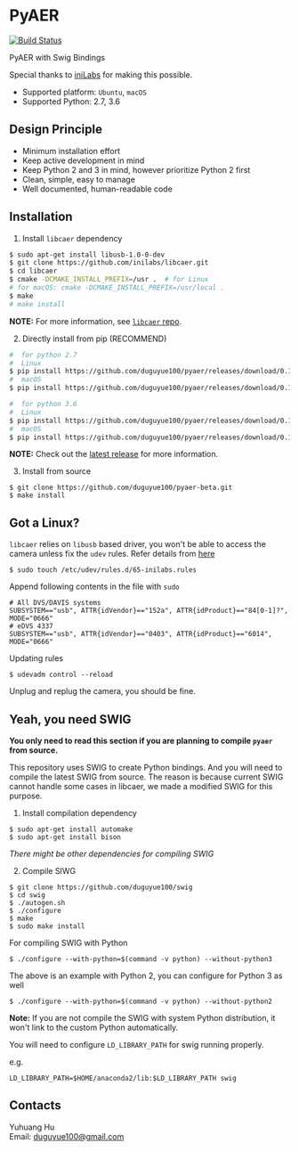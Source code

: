 # PyAER

[![Build Status](https://api.travis-ci.org/duguyue100/pyaer.svg?branch=master)](https://travis-ci.org/duguyue100/pyaer)

PyAER with Swig Bindings

Special thanks to [iniLabs](http://inilabs.com/) for making this possible.

+ Supported platform: `Ubuntu`, `macOS`
+ Supported Python: 2.7, 3.6

## Design Principle

+ Minimum installation effort
+ Keep active development in mind
+ Keep Python 2 and 3 in mind, however prioritize Python 2 first
+ Clean, simple, easy to manage
+ Well documented, human-readable code

## Installation

1. Install `libcaer` dependency

```bash
$ sudo apt-get install libusb-1.0-0-dev
$ git clone https://github.com/inilabs/libcaer.git
$ cd libcaer
$ cmake -DCMAKE_INSTALL_PREFIX=/usr .  # for Linux
# for macOS: cmake -DCMAKE_INSTALL_PREFIX=/usr/local .
$ make
# make install
```

__NOTE:__ For more information, see [`libcaer` repo](https://github.com/inilabs/libcaer).

2. Directly install from pip (RECOMMEND)

```bash
#  for python 2.7
#  Linux
$ pip install https://github.com/duguyue100/pyaer/releases/download/0.1.0a9/pyaer-0.1.0a7-cp27-cp27mu-linux_x86_64.whl
#  macOS
$ pip install https://github.com/duguyue100/pyaer/releases/download/0.1.0a9/pyaer-0.1.0a8-cp27-cp27m-macosx_10_6_x86_64.whl
```

``` bash
#  for python 3.6
#  Linux
$ pip install https://github.com/duguyue100/pyaer/releases/download/0.1.0a9/pyaer-0.1.0a7-cp36-cp36m-linux_x86_64.whl
#  macOS
$ pip install https://github.com/duguyue100/pyaer/releases/download/0.1.0a9/pyaer-0.1.0a8-cp36-cp36m-macosx_10_7_x86_64.whl
```

__NOTE:__ Check out the [latest release](https://github.com/duguyue100/pyaer/releases) for more information.

3. Install from source

```
$ git clone https://github.com/duguyue100/pyaer-beta.git
$ make install
```

## Got a Linux?

`libcaer` relies on `libusb` based driver, you won't be able
to access the camera unless fix the `udev` rules. Refer details
from [here](https://inilabs.com/support/hardware/davis240/#h.eok9q1yrz7px)

```
$ sudo touch /etc/udev/rules.d/65-inilabs.rules
```

Append following contents in the file with `sudo`

```
# All DVS/DAVIS systems
SUBSYSTEM=="usb", ATTR{idVendor}=="152a", ATTR{idProduct}=="84[0-1]?", MODE="0666"
# eDVS 4337
SUBSYSTEM=="usb", ATTR{idVendor}=="0403", ATTR{idProduct}=="6014", MODE="0666"
```

Updating rules

```
$ udevadm control --reload
```

Unplug and replug the camera, you should be fine.

## Yeah, you need SWIG

__You only need to read this section if you are planning to compile
`pyaer` from source.__

This repository uses SWIG to create Python bindings. And you will need to
compile the latest SWIG from source. The reason is because current SWIG
cannot handle some cases in libcaer, we made a modified SWIG for this purpose.

1. Install compilation dependency

```
$ sudo apt-get install automake
$ sudo apt-get install bison
```

_There might be other dependencies for compiling SWIG_

2. Compile SIWG

```
$ git clone https://github.com/duguyue100/swig
$ cd swig
$ ./autogen.sh
$ ./configure
$ make
$ sudo make install
```

For compiling SWIG with Python

```
$ ./configure --with-python=$(command -v python) --without-python3
```

The above is an example with Python 2, you can configure for Python 3 as well

```
$ ./configure --with-python=$(command -v python) --without-python2
```

__Note:__ If you are not compile the SWIG with system Python distribution,
it won't link to the custom Python automatically.

You will need to configure `LD_LIBRARY_PATH` for swig running properly.

e.g.

```
LD_LIBRARY_PATH=$HOME/anaconda2/lib:$LD_LIBRARY_PATH swig
```

## Contacts

Yuhuang Hu  
Email: duguyue100@gmail.com
